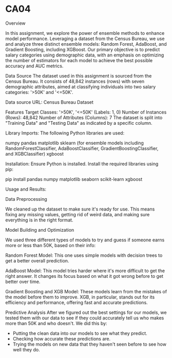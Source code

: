 # CA04
Overview

In this assignment, we explore the power of ensemble methods to enhance model performance. Leveraging a dataset from the Census Bureau, we use and analyze three distinct ensemble models: Random Forest, AdaBoost, and Gradient Boosting, including XGBoost. Our primary objective is to predict salary categories using demographic data, with an emphasis on optimizing the number of estimators for each model to achieve the best possible accuracy and AUC metrics.

Data Source
The dataset used in this assignment is sourced from the Census Bureau. It consists of 48,842 instances (rows) with seven demographic attributes, aimed at classifying individuals into two salary categories: '>50K' and '<=50K'.

Data source URL: Census Bureau Dataset

Features
Target Classes: '>50K', '<=50K' (Labels: 1, 0)
Number of Instances (Rows): 48,842
Number of Attributes (Columns): 7
The dataset is split into "Training Data" and "Testing Data" as indicated by a specific column.

Library Imports:
The following Python libraries are used:

numpy
pandas
matplotlib
sklearn (for ensemble models including RandomForestClassifier, AdaBoostClassifier, GradientBoostingClassifier, and XGBClassifier)
xgboost

Installation:
Ensure Python is installed. Install the required libraries using pip:

pip install pandas numpy matplotlib seaborn scikit-learn xgboost

Usage and Results:

Data Preprocessing

We cleaned up the dataset to make sure it's ready for use. This means fixing any missing values, getting rid of weird data, and making sure everything is in the right format. 

Model Building and Optimization

We used three different types of models to try and guess if someone earns more or less than 50K, based on their info:

Random Forest Model: This one uses simple models with decision trees to get a better overall prediction. 

AdaBoost Model: This model tries harder where it's more difficult to get the right answer. It changes its focus based on what it got wrong before to get better over time.

Gradient Boosting and XGB Model: These models learn from the mistakes of the model before them to improve. XGB, in particular, stands out for its efficiency and performance, offering fast and accurate predictions.

Predictive Analysis
After we figured out the best settings for our models, we tested them with our data to see if they could accurately tell us who makes more than 50K and who doesn't. We did this by:

- Putting the clean data into our models to see what they predict.
- Checking how accurate these predictions are.
- Trying the models on new data that they haven't seen before to see how well they do.

